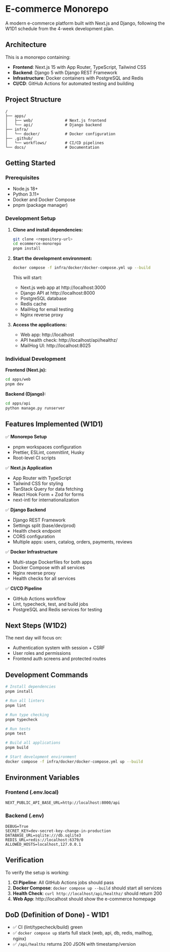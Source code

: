 # E-commerce Monorepo

A modern e-commerce platform built with Next.js and Django, following the W1D1 schedule from the 4-week development plan.

## Architecture

This is a monorepo containing:

- **Frontend**: Next.js 15 with App Router, TypeScript, Tailwind CSS
- **Backend**: Django 5 with Django REST Framework
- **Infrastructure**: Docker containers with PostgreSQL and Redis
- **CI/CD**: GitHub Actions for automated testing and building

## Project Structure

```
/
├── apps/
│   ├── web/              # Next.js frontend
│   └── api/              # Django backend
├── infra/
│   └── docker/           # Docker configuration
├── .github/
│   └── workflows/        # CI/CD pipelines
└── docs/                 # Documentation
```

## Getting Started

### Prerequisites

- Node.js 18+
- Python 3.11+
- Docker and Docker Compose
- pnpm (package manager)

### Development Setup

1. **Clone and install dependencies:**

   ```bash
   git clone <repository-url>
   cd ecommerce-monorepo
   pnpm install
   ```

2. **Start the development environment:**

   ```bash
   docker compose -f infra/docker/docker-compose.yml up --build
   ```

   This will start:
   - Next.js web app at http://localhost:3000
   - Django API at http://localhost:8000
   - PostgreSQL database
   - Redis cache
   - MailHog for email testing
   - Nginx reverse proxy

3. **Access the applications:**
   - Web app: http://localhost
   - API health check: http://localhost/api/healthz/
   - MailHog UI: http://localhost:8025

### Individual Development

**Frontend (Next.js):**

```bash
cd apps/web
pnpm dev
```

**Backend (Django):**

```bash
cd apps/api
python manage.py runserver
```

## Features Implemented (W1D1)

✅ **Monorepo Setup**

- pnpm workspaces configuration
- Prettier, ESLint, commitlint, Husky
- Root-level CI scripts

✅ **Next.js Application**

- App Router with TypeScript
- Tailwind CSS for styling
- TanStack Query for data fetching
- React Hook Form + Zod for forms
- next-intl for internationalization

✅ **Django Backend**

- Django REST Framework
- Settings split (base/dev/prod)
- Health check endpoint
- CORS configuration
- Multiple apps: users, catalog, orders, payments, reviews

✅ **Docker Infrastructure**

- Multi-stage Dockerfiles for both apps
- Docker Compose with all services
- Nginx reverse proxy
- Health checks for all services

✅ **CI/CD Pipeline**

- GitHub Actions workflow
- Lint, typecheck, test, and build jobs
- PostgreSQL and Redis services for testing

## Next Steps (W1D2)

The next day will focus on:

- Authentication system with session + CSRF
- User roles and permissions
- Frontend auth screens and protected routes

## Development Commands

```bash
# Install dependencies
pnpm install

# Run all linters
pnpm lint

# Run type checking
pnpm typecheck

# Run tests
pnpm test

# Build all applications
pnpm build

# Start development environment
docker compose -f infra/docker/docker-compose.yml up --build
```

## Environment Variables

### Frontend (.env.local)

```
NEXT_PUBLIC_API_BASE_URL=http://localhost:8000/api
```

### Backend (.env)

```
DEBUG=True
SECRET_KEY=dev-secret-key-change-in-production
DATABASE_URL=sqlite:///db.sqlite3
REDIS_URL=redis://localhost:6379/0
ALLOWED_HOSTS=localhost,127.0.0.1
```

## Verification

To verify the setup is working:

1. **CI Pipeline**: All GitHub Actions jobs should pass
2. **Docker Compose**: `docker compose up --build` should start all services
3. **Health Check**: `curl http://localhost/api/healthz/` should return 200
4. **Web App**: http://localhost should show the e-commerce homepage

## DoD (Definition of Done) - W1D1

- ✅ CI (lint/typecheck/build) green
- ✅ `docker compose up` starts full stack (web, api, db, redis, mailhog, nginx)
- ✅ `/api/healthz` returns 200 JSON with timestamp/version
